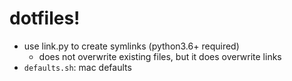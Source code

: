 # dotfiles!

- use link.py to create symlinks (python3.6+ required)
  - does not overwrite existing files, but it does overwrite links
- `defaults.sh`: mac defaults
